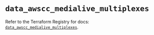 # `data_awscc_medialive_multiplexes`

Refer to the Terraform Registry for docs: [`data_awscc_medialive_multiplexes`](https://registry.terraform.io/providers/hashicorp/awscc/0.70.0/docs/data-sources/medialive_multiplexes).
